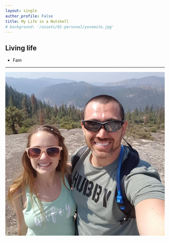 ```yaml
---
layout: single
author_profile: False
title: My Life in a Nutshell
# background: '/assets/01-personal/yosemite.jpg'
---
```


## Living life
- Fam
- - -

![Link an image](https://raw.githubusercontent.com/DigitalHammer/DigitalHammer.github.io/master/assets/_stegoview/01-personal/yosemite.jpg)










